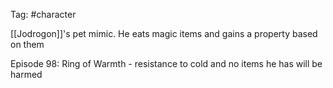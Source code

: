 Tag: #character 

[[Jodrogon]]'s pet mimic.  He eats magic items and gains a property based on them


Episode 98: Ring of Warmth - resistance to cold and no items he has will be harmed 